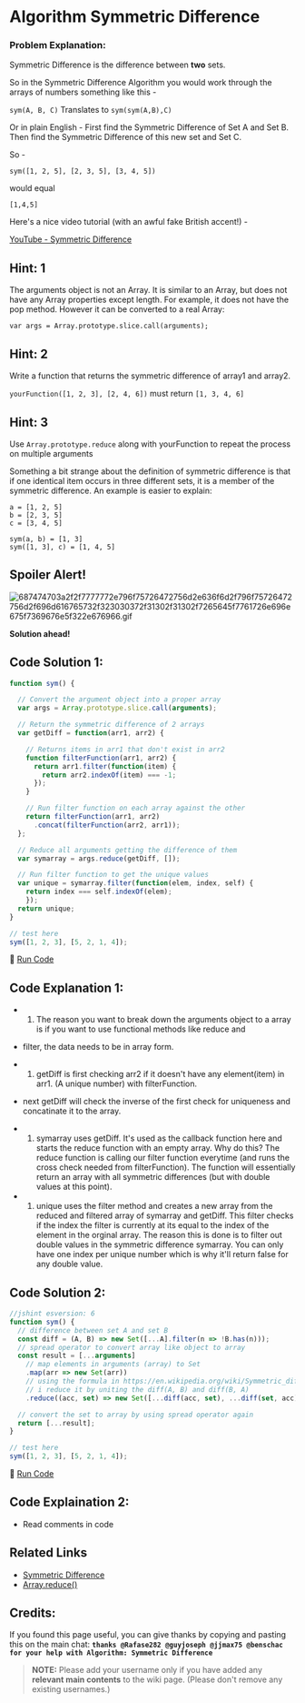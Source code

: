# Algorithm Symmetric Difference

### Problem Explanation:

Symmetric Difference is the difference between **two** sets.

So in the Symmetric Difference Algorithm you would work through the arrays of numbers something like this -

`sym(A, B, C)` Translates to `sym(sym(A,B),C)`

Or in plain English - First find the Symmetric Difference of Set A and Set B. Then find the Symmetric Difference of this new set and Set C.

So -

`sym([1, 2, 5], [2, 3, 5], [3, 4, 5])`

would equal

`[1,4,5]`

Here's a nice video tutorial (with an awful fake British accent!) -

[YouTube - Symmetric Difference](https://www.youtube.com/watch?v=PxffSUQRkG4)

## Hint: 1

The arguments object is not an Array. It is similar to an Array, but does not have any Array properties except length. For example, it does not have the pop method. However it can be converted to a real Array:

`var args = Array.prototype.slice.call(arguments);`

## Hint: 2

Write a function that returns the symmetric difference of array1 and array2.

`yourFunction([1, 2, 3], [2, 4, 6])` must return `[1, 3, 4, 6]`

## Hint: 3

Use `Array.prototype.reduce` along with yourFunction to repeat the process on multiple arguments

Something a bit strange about the definition of symmetric difference is that if one identical item occurs in three different sets, it is a member of the symmetric difference. An example is easier to explain:

```
a = [1, 2, 5]
b = [2, 3, 5]
c = [3, 4, 5]

sym(a, b) = [1, 3]
sym([1, 3], c) = [1, 4, 5]
```

## Spoiler Alert!

![687474703a2f2f7777772e796f75726472756d2e636f6d2f796f75726472756d2f696d616765732f323030372f31302f31302f7265645f7761726e696e675f7369676e5f322e676966.gif](https://files.gitter.im/FreeCodeCamp/Wiki/nlOm/thumb/687474703a2f2f7777772e796f75726472756d2e636f6d2f796f75726472756d2f696d616765732f323030372f31302f31302f7265645f7761726e696e675f7369676e5f322e676966.gif)

**Solution ahead!**

## Code Solution 1:

```javascript
function sym() {

  // Convert the argument object into a proper array
  var args = Array.prototype.slice.call(arguments);

  // Return the symmetric difference of 2 arrays
  var getDiff = function(arr1, arr2) {

    // Returns items in arr1 that don't exist in arr2
    function filterFunction(arr1, arr2) {
      return arr1.filter(function(item) {
        return arr2.indexOf(item) === -1;
      });
    }

    // Run filter function on each array against the other
    return filterFunction(arr1, arr2)
      .concat(filterFunction(arr2, arr1));
  };

  // Reduce all arguments getting the difference of them
  var symarray = args.reduce(getDiff, []);

  // Run filter function to get the unique values
  var unique = symarray.filter(function(elem, index, self) {
    return index === self.indexOf(elem);
    });
  return unique;
}

// test here
sym([1, 2, 3], [5, 2, 1, 4]);
```

:rocket: [Run Code](https://repl.it/CLoc/0)

## Code Explanation 1:

- 1. The reason you want to break down the arguments object to a array is if you want to use functional methods like reduce and

- filter, the data needs to be in array form.
- 1. getDiff is first checking arr2 if it doesn't have any element(item) in arr1\. (A unique number) with filterFunction.

- next getDiff will check the inverse of the first check for uniqueness and concatinate it to the array.
- 1. symarray uses getDiff. It's used as the callback function here and starts the reduce function with an empty array. Why do this? The reduce function is calling our filter function everytime (and runs the cross check needed from filterFunction). The function will essentially return an array with all symmetric differences (but with double values at this point).

- 1. unique uses the filter method and creates a new array from the reduced and filtered array of symarray and getDiff. This filter checks if the index the filter is currently at its equal to the index of the element in the orginal array. The reason this is done is to filter out double values in the symmetric difference symarray. You can only have one index per unique number which is why it'll return false for any double value.

## Code Solution 2:

```javascript
//jshint esversion: 6
function sym() {
  // difference between set A and set B
  const diff = (A, B) => new Set([...A].filter(n => !B.has(n)));
  // spread operator to convert array like object to array
  const result = [...arguments]
    // map elements in arguments (array) to Set
    .map(arr => new Set(arr))
    // using the formula in https://en.wikipedia.org/wiki/Symmetric_difference
    // i reduce it by uniting the diff(A, B) and diff(B, A)
    .reduce((acc, set) => new Set([...diff(acc, set), ...diff(set, acc)])); 

  // convert the set to array by using spread operator again
  return [...result];
}

// test here
sym([1, 2, 3], [5, 2, 1, 4]);
```

:rocket: [Run Code](https://repl.it/CLod/0)

## Code Explaination 2:

- Read comments in code

## Related Links

- [Symmetric Difference](https://en.wikipedia.org/wiki/Symmetric_difference)
- [Array.reduce()](http://devdocs.io/javascript/global_objects/array/reduce)

## Credits:

If you found this page useful, you can give thanks by copying and pasting this on the main chat: **`thanks @Rafase282 @guyjoseph @jjmax75 @benschac for your help with Algorithm: Symmetric Difference`**

> **NOTE:** Please add your username only if you have added any **relevant main contents** to the wiki page. (Please don't remove any existing usernames.)
